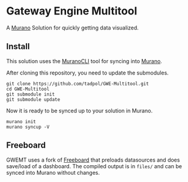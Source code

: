 # Gateway Engine Multitool

A [Murano](https://exosite.com/platform/) Solution for quickly getting data visualized.


## Install

This solution uses the [MuranoCLI](https://github.com/exosite/MuranoCLI) tool
for syncing into [Murano](https://exosite.com/platform/).

After cloning this repository, you need to update the submodules.

```
git clone https://github.com/tadpol/GWE-Multitool.git
cd GWE-Multitool
git submodule init
git submodule update
```

Now it is ready to be synced up to your solution in Murano.

```
murano init
murano syncup -V 
```

## Freeboard

GWEMT uses a fork of [Freeboard](https://github.com/Freeboard/freeboard) that
preloads datasources and does save/load of a dashboard.  The compiled output is in
`files/` and can be synced into Murano without changes.

